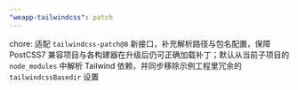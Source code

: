 ```yaml
---
"weapp-tailwindcss": patch
---
```


chore: 适配 `tailwindcss-patch@8` 新接口，补充解析路径与包名配置，保障 PostCSS7 兼容项目与各构建器在升级后仍可正确加载补丁；默认从当前子项目的 `node_modules` 中解析 Tailwind 依赖，并同步移除示例工程里冗余的 `tailwindcssBasedir` 设置

